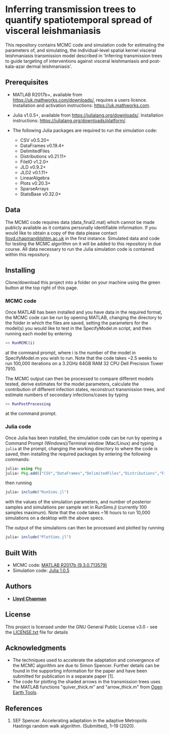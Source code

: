 # Inferring transmission trees to quantify spatiotemporal spread of visceral leishmaniasis

This repository contains MCMC code and simulation code for estimating the parameters of, and simulating, the individual-level spatial kernel visceral leishmaniasis transmission model described in 'Inferring transmission trees to guide targeting of interventions against visceral leishmaniasis and post-kala-azar dermal leishmaniasis'.

## Prerequisites

* MATLAB R2017b+, available from <https://uk.mathworks.com/downloads/>, requires a users licence. Installation and activation instructions: <https://uk.mathworks.com>.

* Julia v1.0.5+, available from <https://julialang.org/downloads/>. Installation instructions: <https://julialang.org/downloads/platform/>.

* The following Julia packages are required to run the simulation code:
  * CSV v0.5.20+
  * DataFrames v0.19.4+
  * DelimitedFiles
  * Distributions v0.21.11+
  * FileIO v1.2.0+
  * JLD v0.9.2+
  * JLD2 v0.1.11+
  * LinearAlgebra
  * Plots v0.20.3+
  * SparseArrays
  * StatsBase v0.32.0+


## Data

The MCMC code requires data (data_final2.mat) which cannot be made publicly available as it contains personally identifiable information. If you would like to obtain a copy of the data please contact <lloyd.chapman@lshtm.ac.uk> in the first instance. Simulated data and code for testing the MCMC  algorithm on it will be added to this repository in due course. All data necessary to run the Julia simulation code is contained within this repository.

## Installing

Clone/download this project into a folder on your machine using the green button at the top right of this page.

### MCMC code

Once MATLAB has been installed and you have data in the required format, the MCMC code can be run by opening MATLAB, changing the directory to the folder in which the files are saved, setting the parameters for the model(s) you would like to test in the SpecifyModel.m script, and then running each model by entering

```matlab
>> RunMCMC(i)
```

at the command prompt, where i is the number of the model in SpecifyModel.m you wish to run. Note that the code takes ~2.5 weeks to run 100,000 iterations on a 3.2GHz 64GB RAM 32 CPU Dell Precision Tower 7910.

The MCMC output can then be processed to compare different models tested, derive estimates for the model parameters, calculate the contribution of different infection states, reconstruct transmission trees, and estimate numbers of secondary infections/cases by typing

```matlab
>> RunPostProcessing
```

at the command prompt.

### Julia code

Once Julia has been installed, the simulation code can be run by opening a Command Prompt (Windows)/Terminal window (Mac/Linux) and typing `julia` at the prompt, changing the working directory to where the code is saved, then installing the required packages by entering the following commands:

```julia
julia> using Pkg
julia> Pkg.add(["CSV","DataFrames","DelimitedFiles","Distributions","FileIO","JLD","JLD2","LinearAlgebra","Plots","SparseArrays","StatsBase"])
```

then running 

```julia
julia> include("RunSims.jl") 
```

with the values of the simulation parameters, and number of posterior samples and simulations per sample set in RunSims.jl (currently 100 samples maximum). Note that the code takes ~16 hours to run 10,000 simulations on a desktop with the above specs.

The output of the simulations can then be processed and plotted by running

```julia
julia> include("PlotSims.jl")
```

## Built With

* MCMC code: [MATLAB R2017b (9.3.0.713579)](https://uk.mathworks.com/downloads/)
* Simulation code: [Julia 1.0.5](https://julialang.org/downloads/)

## Authors

* [**Lloyd Chapman**](lloyd.chapman@lshtm.ac.uk)

## License

This project is licensed under the GNU General Public License v3.0 - see the [LICENSE.txt](LICENSE.txt) file for details

## Acknowledgments

* The techniques used to accelerate the adaptation and convergence of the MCMC algorithm are due to Simon Spencer. Further details can be found in the  supporting information for the paper and have been submitted for publication in a separate paper [1].
* The code for plotting the shaded arrows in the transmission trees uses the MATLAB functions "quiver_thick.m" and "arrow_thick.m" from [Open Earth Tools](https://svn.oss.deltares.nl/repos/openearthtools/trunk/matlab/general/plot_fun/).

## References
1. SEF Spencer. Accelerating adaptation in the adaptive Metropolis Hastings random walk algorithm. (Submitted), 1–19 (2020).

